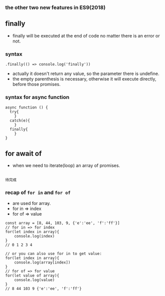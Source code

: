 ### the other two new features in ES9(2018)

## finally
- finally will be executed at the end of code no matter there is an error or not.

### syntax
```
.finally(() => console.log('finally'))
```
- actually it doesn't return any value, so the parameter there is undefine.
- the empty parenthesis is necessary, otherwise it will execute directly, before those promises.

### syntax for async function
```
async function () {
  try{
    }
  catch(e){
    }
  finally{
    }
}
```

## for await of
- when we need to iterate(loop) an array of promises.

```

待完成

````





### recap of ```for in``` and ```for of```
- are used for array.
- for in => index
- for of => value

```
const array = [8, 44, 103, 9, {'e':'ee', 'f':'ff'}]
// for in => for index
for(let index in array){
	console.log(index)
}
// 0 1 2 3 4

// or you can also use for in to get value:
for(let index in array){
	console.log(array[index])
}
// for of => for value
for(let value of array){
	console.log(value)
}
// 8 44 103 9 {'e':'ee', 'f':'ff'}
```
